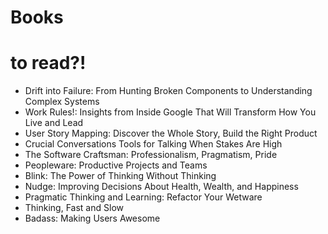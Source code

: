 # Books

# to read?!

* Drift into Failure: From Hunting Broken Components to Understanding Complex Systems
* Work Rules!: Insights from Inside Google That Will Transform How You Live and Lead
* User Story Mapping: Discover the Whole Story, Build the Right Product
* Crucial Conversations Tools for Talking When Stakes Are High
* The Software Craftsman: Professionalism, Pragmatism, Pride
* Peopleware: Productive Projects and Teams
* Blink: The Power of Thinking Without Thinking
* Nudge: Improving Decisions About Health, Wealth, and Happiness
* Pragmatic Thinking and Learning: Refactor Your Wetware
* Thinking, Fast and Slow
* Badass: Making Users Awesome 
